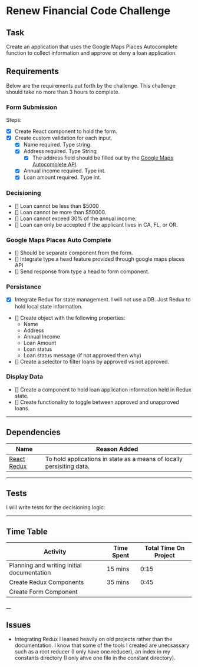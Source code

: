 # Renew Financial Code Challenge

## Task

Create an application that uses the Google Maps Places Autocomplete function to collect information and approve or deny a loan application.

## Requirements

Below are the requirements put forth by the challenge.
This challenge should take no more than 3 hours to complete.

### Form Submission

Steps:

- [x] Create React component to hold the form.
- [x] Create custom validation for each input.
  - [x] Name required. Type string.
  - [x] Address required. Type String
    - [x] The address field should be filled out by the [Google Maps Autocomplete API](#google-maps-places-auto=-complete).
  - [x] Annual income required. Type int.
  - [x] Loan amount required. Type int.

### Decisioning

- [] Loan cannot be less than $5000
- [] Loan cannot be more than $50000.
- [] Loan cannot exceed 30% of the annual income.
- [] Loan can only be accepted if the applicant lives in CA, FL, or OR.

### Google Maps Places Auto Complete

- [] Should be separate component from the form.
- [] Integrate type a head feature provided through google maps places API
- [] Send response from type a head to form component.

### Persistance

- [X] Integrate Redux for state management. I will not use a DB. Just Redux to hold local state information.
- [] Create object with the following properties:
  - Name
  - Address
  - Annual Income
  - Loan Amount
  - Loan status
  - Loan status message (if not approved then why)
- [] Create a selector to filter loans by approved vs not approved.

### Display Data

- [] Create a component to hold loan application information held in Redux state.
- [] Create functionality to toggle between approved and unapproved loans.

___

## Dependencies
| Name | Reason Added |
|---|---|
| [React Redux](https://react-redux.js.org/introduction/quick-start) | To hold applications in state as a means of locally persisiting data. |

___

## Tests

I will write tests for the decisioning logic:

___

## Time Table

| Activity | Time Spent | Total Time On Project |
|---|---|---|
| Planning and writing initial documentation | 15 mins | 0:15 |
| Create Redux Components | 35 mins | 0:45 |
| Create Form Component | | |
 
__

## Issues

- Integrating Redux I leaned heavily on old projects rather than the documentation. I know that some of the tools I created are unecsassary such as a root reducer (I only have one reducer), an index in my constants directory (I only ahve one file in the constant directory).
